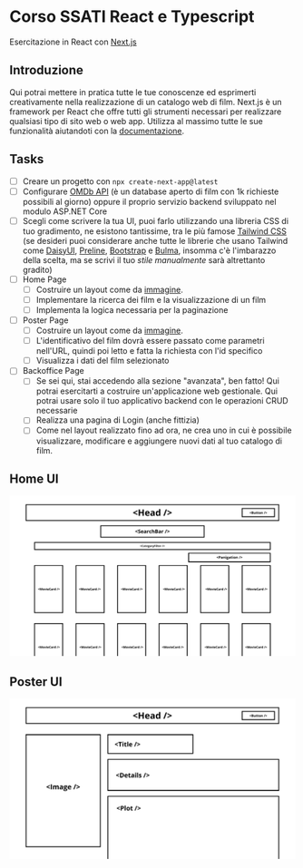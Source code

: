 # Corso SSATI React e Typescript

Esercitazione in React con [Next.js](https://nextjs.org/)

## Introduzione

Qui potrai mettere in pratica tutte le tue conoscenze ed esprimerti creativamente nella realizzazione di un catalogo web di film. Next.js è un framework per React che offre tutti gli strumenti necessari per realizzare qualsiasi tipo di sito web o web app. Utilizza al massimo tutte le sue funzionalità aiutandoti con la [documentazione](https://nextjs.org/docs).

## Tasks

- [ ] Creare un progetto con `npx create-next-app@latest`
- [ ] Configurare [OMDb API](https://www.omdbapi.com/) (è un database aperto di film con 1k richieste possibili al giorno) oppure il proprio servizio backend sviluppato nel modulo ASP.NET Core
- [ ] Scegli come scrivere la tua UI, puoi farlo utilizzando una libreria CSS di tuo gradimento, ne esistono tantissime, tra le più famose [Tailwind CSS](https://tailwindcss.com/) (se desideri puoi considerare anche tutte le librerie che usano Tailwind come [DaisyUI](https://daisyui.com/), [Preline](https://preline.co/), [Bootstrap](https://getbootstrap.com/) e [Bulma](https://bulma.io/), insomma c'è l'imbarazzo della scelta, ma se scrivi il tuo _stile manualmente_ sarà altrettanto gradito)
- [ ] Home Page
  - [ ] Costruire un layout come da [immagine](images/home.png).
  - [ ] Implementare la ricerca dei film e la visualizzazione di un film
  - [ ] Implementa la logica necessaria per la paginazione
- [ ] Poster Page
  - [ ] Costruire un layout come da [immagine](images/poster.png).
  - [ ] L'identificativo del film dovrà essere passato come parametri nell'URL, quindi poi letto e fatta la richiesta con l'id specifico
  - [ ] Visualizza i dati del film selezionato
- [ ] Backoffice Page
  - [ ] Se sei qui, stai accedendo alla sezione "avanzata", ben fatto! Qui potrai esercitarti a costruire un'applicazione web gestionale. Qui potrai usare solo il tuo applicativo backend con le operazioni CRUD necessarie
  - [ ] Realizza una pagina di Login (anche fittizia)
  - [ ] Come nel layout realizzato fino ad ora, ne crea uno in cui è possibile visualizzare, modificare e aggiungere nuovi dati al tuo catalogo di film.

## Home UI
![home movie](images/home.png)

## Poster UI
![poster](images/poster.png)